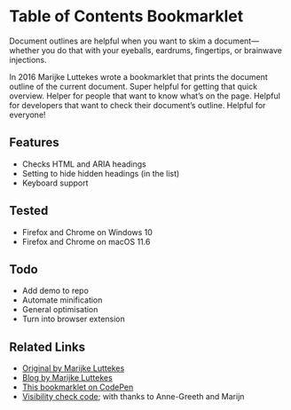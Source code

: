 # Table of Contents Bookmarklet

Document outlines are helpful when you want to skim a document—whether you do that with your eyeballs, eardrums, fingertips, or brainwave injections.

In 2016 Marijke Luttekes wrote a bookmarklet that prints the document outline of the current document. Super helpful for getting that quick overview. Helper for people that want to know what’s on the page. Helpful for developers that want to check their document’s outline. Helpful for everyone!

## Features

- Checks HTML and ARIA headings
- Setting to hide hidden headings (in the list)
- Keyboard support

## Tested

- Firefox and Chrome on Windows 10
- Firefox and Chrome on macOS 11.6

## Todo

- Add demo to repo
- Automate minification
- General optimisation
- Turn into browser extension

## Related Links

- [Original by Marijke Luttekes](https://codepen.io/MHLut/pen/ZOaEVX)
- [Blog by Marijke Luttekes](https://marijkeluttekes.dev/blog/articles/2022/02/17/table-of-contents-bookmarklet-v1/)
- [This bookmarklet on CodePen](https://codepen.io/Moiety/pen/ZEavOam/6c51f19801eee63aa1d750ac0165336f)
- [Visibility check code](https://codepen.io/Moiety/pen/GROyGJP/0c74425c342f617575cc3d592d46d7b4?editors=1011); with thanks to Anne-Greeth and Marijn
